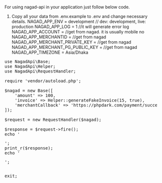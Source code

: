 For using nagad-api in your application just follow below code.
1. Copy all your data from .env.example to .env and change necessary details. 
    NAGAD_APP_ENV                     = development  // dev: development, live: production
    NAGAD_APP_LOG                     = 1 //it will generate error log
    NAGAD_APP_ACCOUNT                 = //get from nagad. it is usually mobile no
    NAGAD_APP_MERCHANTID              = //get from nagad
    NAGAD_APP_MERCHANT_PRIVATE_KEY    = //get from nagad
    NAGAD_APP_MERCHANT_PG_PUBLIC_KEY  = //get from nagad
    NAGAD_APP_TIMEZONE                = Asia/Dhaka

<pre>
use NagadApi\Base;
use NagadApi\Helper;
use NagadApi\RequestHandler;

require 'vendor/autoload.php';

$nagad = new Base([
    'amount' => 100,
    'invoice' => Helper::generateFakeInvoice(15, true),
    'merchantCallback' => 'https://phpdark.com/payment/success/id=4',
]);

$request = new RequestHandler($nagad);

$response = $request->fire();
echo '<pre>';
print_r($response);
echo '</pre>';
exit;
</pre>
